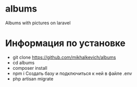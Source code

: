 # albums
Albums with pictures on laravel
# Информация по установке
- git clone https://github.com/mikhalkevich/albums
- cd albums
- composer install
- npm i
  Создать  базу и подключиться к ней в файле .env
- php artisan migrate
